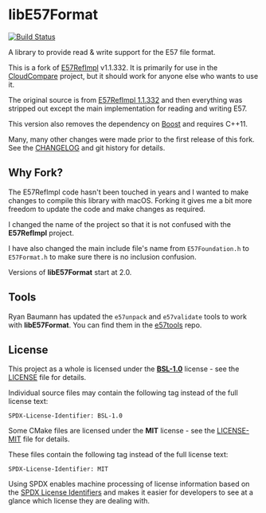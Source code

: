# libE57Format

[![Build Status](https://travis-ci.org/asmaloney/libE57Format.svg?branch=master)](https://travis-ci.org/asmaloney/libE57Format)

A library to provide read & write support for the E57 file format.

This is a fork of [E57RefImpl](https://sourceforge.net/projects/e57-3d-imgfmt/) v1.1.332. It is primarily for use in the [CloudCompare](https://github.com/CloudCompare/CloudCompare) project, but it should work for anyone else who wants to use it.

The original source is from [E57RefImpl 1.1.332](https://sourceforge.net/projects/e57-3d-imgfmt/files/E57Refimpl-src/) and then everything was stripped out except the main implementation for reading and writing E57.

This version also removes the dependency on [Boost](http://www.boost.org/) and requires C++11.

Many, many other changes were made prior to the first release of this fork. See the [CHANGELOG](CHANGELOG.md) and git history for details.

## Why Fork?

The E57RefImpl code hasn't been touched in years and I wanted to make changes to compile this library with macOS. Forking it gives me a bit more freedom to update the code and make changes as required.

I changed the name of the project so that it is not confused with the **E57RefImpl** project.

I have also changed the main include file's name from `E57Foundation.h` to `E57Format.h` to make sure there is no inclusion confusion.

Versions of **libE57Format** start at 2.0.

## Tools

Ryan Baumann has updated the `e57unpack` and `e57validate` tools to work with **libE57Format**. You can find them in the [e57tools](https://github.com/ryanfb/e57tools) repo.

## License

This project as a whole is licensed under the [**BSL-1.0**](https://opensource.org/licenses/BSL-1.0) license - see the [LICENSE](LICENSE.md) file for details.

Individual source files may contain the following tag instead of the full license text:

	SPDX-License-Identifier: BSL-1.0

Some CMake files are licensed under the **MIT** license - see the [LICENSE-MIT](LICENSE-MIT.txt) file for details.

These files contain the following tag instead of the full license text:

	SPDX-License-Identifier: MIT

Using SPDX enables machine processing of license information based on the [SPDX License Identifiers](https://spdx.org/ids) and makes it easier for developers to see at a glance which license they are dealing with.

